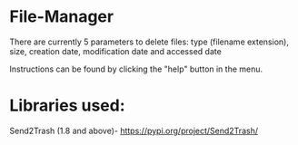 # File-Manager

There are currently 5 parameters to delete files: type (filename extension), size, creation date, modification date and accessed date

Instructions can be found by clicking the "help" button in the menu.


# Libraries used: 
Send2Trash (1.8 and above)- https://pypi.org/project/Send2Trash/



